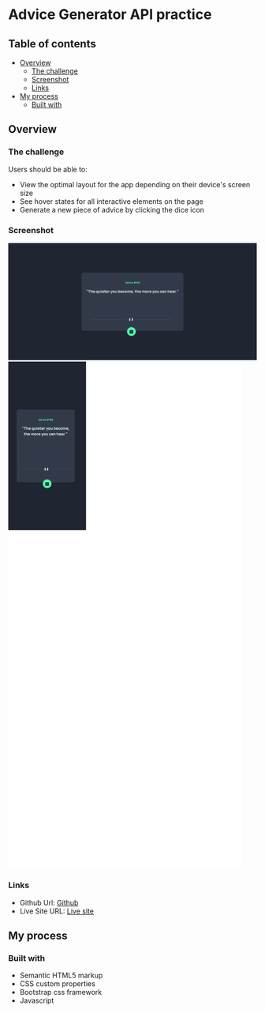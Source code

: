 # Advice Generator API practice

## Table of contents

- [Overview](#overview)
  - [The challenge](#the-challenge)
  - [Screenshot](#screenshot)
  - [Links](#links)
- [My process](#my-process)
  - [Built with](#built-with)


## Overview

### The challenge

Users should be able to:

- View the optimal layout for the app depending on their device's screen size
- See hover states for all interactive elements on the page
- Generate a new piece of advice by clicking the dice icon

### Screenshot

![](./images/adv-gen-desktop.png)
![](./images/adv-gen-mobile.png)


### Links

- Github Url: [Github](https://github.com/Bill-Adepoju/Advice-generator)
- Live Site URL: [Live site](https://your-live-site-url.com)

## My process

### Built with

- Semantic HTML5 markup
- CSS custom properties
- Bootstrap css framework
- Javascript
